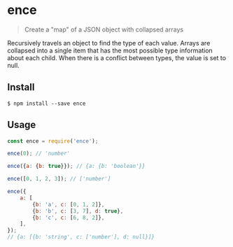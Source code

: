# ence

> Create a "map" of a JSON object with collapsed arrays

Recursively travels an object to find the type of each value. Arrays are collapsed into a single item that has the most possible type information about each child. When there is a conflict between types, the value is set to null.

## Install

````
$ npm install --save ence
````

## Usage

````javascript
const ence = require('ence');

ence(0); // 'number'

ence({a: {b: true}}); // {a: {b: 'boolean'}}

ence([0, 1, 2, 3]); // ['number']

ence({
    a: [
        {b: 'a', c: [0, 1, 2]},
        {b: 'b', c: [3, 7], d: true},
        {b: 'c', c: [6, 8, 2]},
    ],
});
// {a: [{b: 'string', c: ['number'], d: null}]}
````